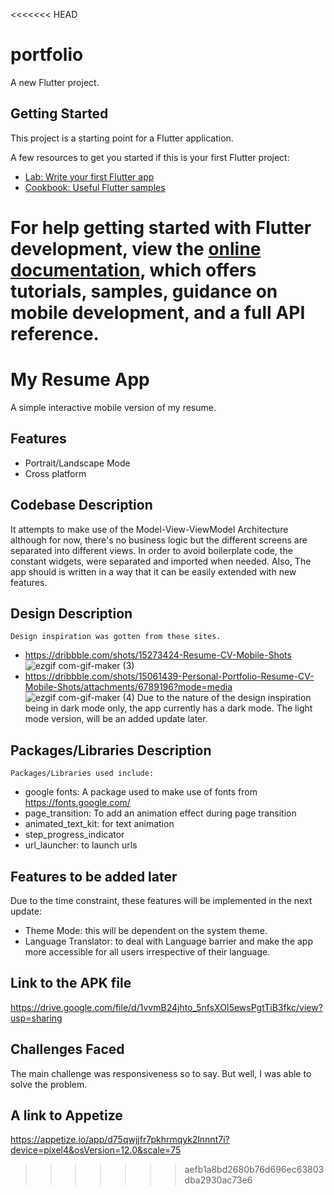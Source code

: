 <<<<<<< HEAD
# portfolio

A new Flutter project.

## Getting Started

This project is a starting point for a Flutter application.

A few resources to get you started if this is your first Flutter project:

- [Lab: Write your first Flutter app](https://docs.flutter.dev/get-started/codelab)
- [Cookbook: Useful Flutter samples](https://docs.flutter.dev/cookbook)

For help getting started with Flutter development, view the
[online documentation](https://docs.flutter.dev/), which offers tutorials,
samples, guidance on mobile development, and a full API reference.
=======

# My Resume App
A simple interactive mobile version of my resume. 


## Features

- Portrait/Landscape Mode
- Cross platform



## Codebase Description
It attempts to make use of the Model-View-ViewModel Architecture 
although for now,  there's no business logic but the different screens 
are separated into different views. In order to avoid boilerplate code,
the constant widgets, were separated and imported when needed. Also,
The app should is written in a way that it can be easily extended with new features.
## Design Description
    Design inspiration was gotten from these sites.
- https://dribbble.com/shots/15273424-Resume-CV-Mobile-Shots
![ezgif com-gif-maker (3)](https://user-images.githubusercontent.com/79150315/200110327-09ebee36-6bdf-40da-921b-0f846f701351.png)
- https://dribbble.com/shots/15061439-Personal-Portfolio-Resume-CV-Mobile-Shots/attachments/6789196?mode=media
![ezgif com-gif-maker (4)](https://user-images.githubusercontent.com/79150315/200110326-5bebabef-1136-4ad2-9f16-1f50d9bdcf1a.png)
Due to the nature of the design inspiration being in dark mode only, the app currently has a dark mode. The light mode version, 
will be an added update later.


## Packages/Libraries Description
    Packages/Libraries used include:
- google fonts: A package used to make use of fonts from https://fonts.google.com/
- page_transition: To add an animation effect during page transition
- animated_text_kit: for text animation
- step_progress_indicator
- url_launcher: to launch urls
## Features to be added later
Due to the time constraint, these features will be implemented in the next update:

- Theme Mode: this will be dependent on the system theme.
- Language Translator: to deal with Language barrier and make the app more accessible 
for all users irrespective of their language.



## Link to the APK file
https://drive.google.com/file/d/1vvmB24jhto_5nfsXOI5ewsPgtTiB3fkc/view?usp=sharing
## Challenges Faced
The main challenge was responsiveness so to say. But well, I was able to solve the problem.

## A link to Appetize
https://appetize.io/app/d75qwjjfr7pkhrmqyk2lnnnt7i?device=pixel4&osVersion=12.0&scale=75
>>>>>>> aefb1a8bd2680b76d696ec63803dba2930ac73e6
